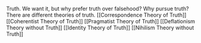 Truth. We want it, but why prefer truth over falsehood? Why pursue truth? There are different theories of truth.
[[Correspondence Theory of Truth]]
[[Coherentist Theory of Truth]]
[[Pragmatist Theory of Truth]]
[[Deflationism Theory without Truth]]
[[Identity Theory of Truth]]
[[Nihilism Theory without Truth]]

